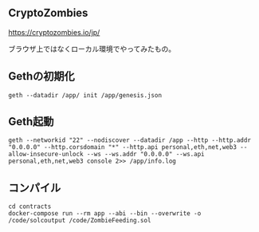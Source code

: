 ## CryptoZombies
https://cryptozombies.io/jp/

ブラウザ上ではなくローカル環境でやってみたもの。

## Gethの初期化
```
geth --datadir /app/ init /app/genesis.json
```

## Geth起動
```
geth --networkid "22" --nodiscover --datadir /app --http --http.addr "0.0.0.0" --http.corsdomain "*" --http.api personal,eth,net,web3 --allow-insecure-unlock --ws --ws.addr "0.0.0.0" --ws.api personal,eth,net,web3 console 2>> /app/info.log
```

## コンパイル
```
cd contracts
docker-compose run --rm app --abi --bin --overwrite -o /code/solcoutput /code/ZombieFeeding.sol 
```
